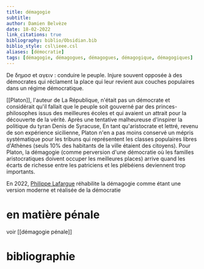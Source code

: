 ```yaml
---
title: démagogie
subtitle:
author: Damien Belvèze
date: 18-02-2022
link_citations: true
bibliography: biblio/Obsidian.bib
biblio_style: csl\ieee.csl
aliases: [démocratie]
tags: [démagogie, démagogues, démagogues, démagogique, démagogiques]
---
```


De δημοσ  et  αγειν : conduire le peuple. 
Injure souvent opposée à des démocrates qui réclament la place qui leur revient aux couches populaires dans un régime démocratique.

[[Platon]], l'auteur de La République, n'était pas un démocrate et considérait qu'il fallait que le peuple soit gouverné par des princes-philosophes issus des meilleures écoles et qui avaient un attrait pour la découverte de la vérité. 
Après une tentative malheureuse d'inspirer la politique du tyran Denis de Syracuse, En tant qu'aristocrate et lettré, revenu de son expérience sicilienne, Platon n'en a pas moins conservé un mépris systématique pour les tribuns qui représentent les classes populaires libres d'Athènes (seuls 10% des habitants de la ville étaient des citoyens). Pour Platon, la démagogie (comme perversion d'une démocratie où les familles aristocratiques doivent occuper les meilleures places) arrive quand les écarts de richesse entre les patriciens et les plébéiens deviennent trop importants. 

En 2022, [Philippe Lafargue](https://www.amazon.fr/Fiers-d%C3%AAtre-demagogues-d%C3%A9mocratie-ath%C3%A9nienne/dp/2283034426/ref=sr_1_1?__mk_fr_FR=%C3%85M%C3%85%C5%BD%C3%95%C3%91&crid=1X1Q0RICP9C5D&keywords=Fiers+d%27%C3%AAtre+demagogues&qid=1645168106&sprefix=fiers+d%27%C3%AAtre+demagogues%2Caps%2C77&sr=8-1) réhabilite la démagogie comme étant une version moderne et réalisée de la démocratie 

# en matière pénale

voir [[démagogie pénale]]




# bibliographie

